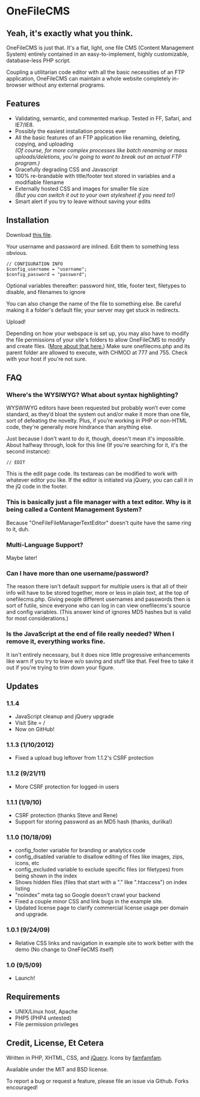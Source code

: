 # OneFileCMS

## Yeah, it's exactly what you think.

OneFileCMS is just that. It's a flat, light, one file CMS (Content Management System) entirely contained in an easy-to-implement, highly customizable, database-less PHP script.

Coupling a utilitarian code editor with all the basic necessities of an FTP application, OneFileCMS can maintain a whole website completely in-browser without any external programs.

## Features
 
- Validating, semantic, and commented markup. Tested in FF, Safari, and IE7/IE8.
- Possibly the easiest installation process ever
- All the basic features of an FTP application like renaming, deleting, copying, and uploading<br />
  _(Of course, for more complex processes like batch renaming or mass uploads/deletions, you're going to want to break out an actual FTP program.)_
- Gracefully degrading CSS and Javascript
- 100% re-brandable with title/footer text stored in variables and a modifiable filename
- Externally hosted CSS and images for smaller file size<br />
  _(But you can switch it out to your own stylesheet if you need to!)_
- Smart alert if you try to leave without saving your edits

## Installation

Download [this file](https://raw.github.com/rocktronica/OneFileCMS/master/onefilecms.php).

Your username and password are inlined. Edit them to something less obvious.

    // CONFIGURATION INFO
    $config_username = "username";
    $config_password = "password";

Optional variables thereafter: password hint, title, footer text, filetypes to disable, and filenames to ignore

You can also change the name of the file to something else. Be careful making it a folder's default file; your server may get stuck in redirects.

Upload!

Depending on how your webspace is set up, you may also have to modify the file permissions of your site's folders to allow OneFileCMS to modify and create files. ([More about that here.](http://catcode.com/teachmod/)) Make sure onefilecms.php and its parent folder are allowed to execute, with CHMOD at 777 and 755. Check with your host if you're not sure.

## FAQ

### Where's the WYSIWYG? What about syntax highlighting?

WYSWIWYG editors have been requested but probably won’t ever come standard, as they’d bloat the system out and/or make it more than one file, sort of defeating the novelty. Plus, if you’re working in PHP or non-HTML code, they're generally more hindrance than anything else.

Just because I don't want to do it, though, doesn't mean it's impossible. About halfway through, look for this line (If you're searching for it, it's the second instance):

    // EDIT

This is the edit page code. Its textareas can be modified to work with whatever editor you like. If the editor is initiated via jQuery, you can call it in the jQ code in the footer.

### This is basically just a file manager with a text editor. Why is it being called a Content Management System?

Because "OneFileFileManagerTextEditor" doesn't quite have the same ring to it, duh.

### Multi-Language Support?

Maybe later!

### Can I have more than one username/password?

The reason there isn't default support for multiple users is that all of their info will have to be stored together, more or less in plain text, at the top of onefilecms.php. Giving people different usernames and passwords then is sort of futile, since everyone who can log in can view onefilecms's source and config variables. (This answer kind of ignores MD5 hashes but is valid for most considerations.)

### Is the JavaScript at the end of file really needed? When I remove it, everything works fine.

It isn't entirely necessary, but it does nice little progressive enhancements like warn if you try to leave w/o saving and stuff like that. Feel free to take it out if you're trying to trim down your figure.

## Updates

### 1.1.4

- JavaScript cleanup and jQuery upgrade
- Visit Site = /
- Now on GitHub!

### 1.1.3 (1/10/2012)

- Fixed a upload bug leftover from 1.1.2's CSRF protection

### 1.1.2 (9/21/11)

- More CSRF protection for logged-in users

### 1.1.1 (1/9/10)

- CSRF protection (thanks Steve and Rene)
- Support for storing password as an MD5 hash (thanks, durilka!)

### 1.1.0 (10/18/09)

- config_footer variable for branding or analytics code
- config_disabled variable to disallow editing of files like images, zips, icons, etc
- config_excluded variable to exclude specific files (or filetypes) from being shown in the index
- Shows hidden files (files that start with a "." like ".htaccess") on index listing
- "noindex" meta tag so Google doesn't crawl your backend
- Fixed a couple minor CSS and link bugs in the example site.
- Updated license page to clarify commercial license usage per domain and upgrade.

### 1.0.1 (9/24/09)

- Relative CSS links and navigation in example site to work better with the demo (No change to OneFileCMS itself)

### 1.0 (9/5/09)

- Launch!

## Requirements

- UNIX/Linux host, Apache
- PHP5 (PHP4 untested)
- File permission privileges

## Credit, License, Et Cetera

Written in PHP, XHTML, CSS, and [jQuery](http://jquery.com/). Icons by [famfamfam](http://www.famfamfam.com/).

Available under the MIT and BSD license.

To report a bug or request a feature, please file an issue via Github. Forks encouraged!